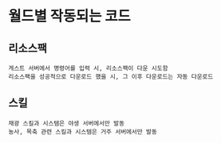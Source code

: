 # 월드별 작동되는 코드
## 리소스팩
```
게스트 서버에서 명령어를 입력 시, 리소스팩이 다운 시도함
리소스팩을 성공적으로 다운로드 했을 시, 그 이후 다운로드는 자동 다운로드
```

## 스킬
```
채광 스킬과 시스템은 야생 서버에서만 발동
농사, 목축 관련 스킬과 시스템은 거주 서버에서만 발동
```